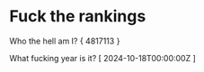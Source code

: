 # Fuck the rankings

Who the hell am I?
{ 4817113 }

What fucking year is it?
[ 2024-10-18T00:00:00Z ]
